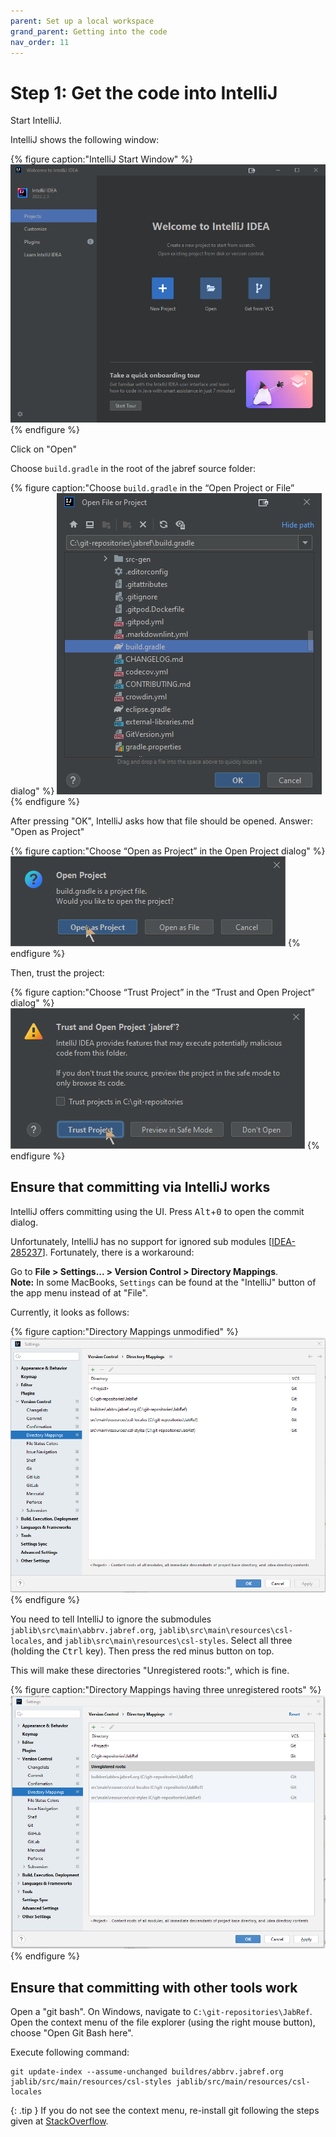 ```yaml
---
parent: Set up a local workspace
grand_parent: Getting into the code
nav_order: 11
---
```


# Step 1: Get the code into IntelliJ

Start IntelliJ.

IntelliJ shows the following window:

{% figure caption:"IntelliJ Start Window" %}
![IntelliJ Start Window](guidelines-intellij-start-window.png)
{% endfigure %}

Click on "Open"

Choose `build.gradle` in the root of the jabref source folder:

{% figure caption:"Choose `build.gradle` in the “Open Project or File” dialog" %}
![Open File or Project dialog](guidelines-intellij-choose-build-gradle.png)
{% endfigure %}

After pressing "OK", IntelliJ asks how that file should be opened.
Answer: "Open as Project"

{% figure caption:"Choose “Open as Project” in the Open Project dialog" %}
![Open Project dialog](guidelines-choose-open-as-project.png)
{% endfigure %}

Then, trust the project:

{% figure caption:"Choose “Trust Project” in the “Trust and Open Project” dialog" %}
![Trust and Open Project dialog](guidelines-trust-project.png)
{% endfigure %}

## Ensure that committing via IntelliJ works

IntelliJ offers committing using the UI.
Press <kbd>Alt</kbd>+<kbd>0</kbd> to open the commit dialog.

Unfortunately, IntelliJ has no support for ignored sub modules [[IDEA-285237](https://youtrack.jetbrains.com/issue/IDEA-285237/ignored-changes-in-submodules-are-still-visible-in-the-commit-window)].
Fortunately, there is a workaround:

Go to **File > Settings... > Version Control > Directory Mappings**.<br>
**Note:** In some MacBooks, `Settings` can be found at the "IntelliJ" button of the app menu instead of at "File".

Currently, it looks as follows:

{% figure caption:"Directory Mappings unmodified" %}
![Directory Mappings including sub modules](intellij-directory-mappings-unmodified.png)
{% endfigure %}

You need to tell IntelliJ to ignore the submodules `jablib\src\main\abbrv.jabref.org`, `jablib\src\main\resources\csl-locales`, and `jablib\src\main\resources\csl-styles`.
Select all three (holding the <kbd>Ctrl</kbd> key).
Then press the red minus button on top.

This will make these directories "Unregistered roots:", which is fine.

{% figure caption:"Directory Mappings having three unregistered roots" %}
![Directory Mappings having three repositories unregistered](intellij-directory-mappings-unregistered-roots.png)
{% endfigure %}

## Ensure that committing with other tools work

Open a "git bash".
On Windows, navigate to `C:\git-repositories\JabRef`.
Open the context menu of the file explorer (using the right mouse button), choose "Open Git Bash here".

Execute following command:

```shell
git update-index --assume-unchanged buildres/abbrv.jabref.org jablib/src/main/resources/csl-styles jablib/src/main/resources/csl-locales
```

{: .tip }
If you do not see the context menu, re-install git following the steps given at [StackOverflow](https://stackoverflow.com/a/50667280/873282).

<!-- markdownlint-disable-file MD033 -->
